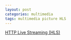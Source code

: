 ```yaml
---
layout: post
categories: multimedia
tags: multimedia picture HLS
---
```

[HTTP Live Streaming (HLS)](https://developer.apple.com/streaming/)
